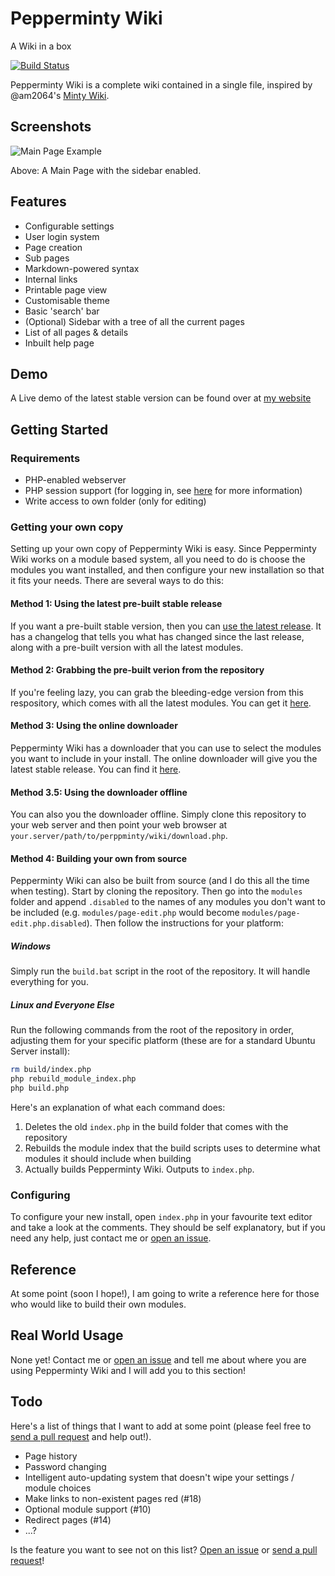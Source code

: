 # Pepperminty Wiki
A Wiki in a box

[![Build Status](https://travis-ci.org/sbrl/Pepperminty-Wiki.svg?branch=master)](https://travis-ci.org/sbrl/Pepperminty-Wiki)

Pepperminty Wiki is a complete wiki contained in a single file, inspired by @am2064's [Minty Wiki](https://github.com/am2064/Minty-Wiki).

## Screenshots
![Main Page Example](https://cloud.githubusercontent.com/assets/9929737/9069904/12acfad6-3ae4-11e5-8ec4-6ec0e3de7249.png)

Above: A Main Page with the sidebar enabled.

## Features
- Configurable settings
- User login system
- Page creation
- Sub pages
- Markdown-powered syntax
- Internal links
- Printable page view
- Customisable theme
- Basic 'search' bar
- (Optional) Sidebar with a tree of all the current pages
- List of all pages & details
- Inbuilt help page

## Demo
A Live demo of the latest stable version can be found over at [my website](//starbeamrainbowlabs.com/labs/peppermint)

## Getting Started
### Requirements
- PHP-enabled webserver
- PHP session support (for logging in, see [here](https://php.net/manual/en/session.installation.php) for more information)
- Write access to own folder (only for editing)

### Getting your own copy
Setting up your own copy of Pepperminty Wiki is easy. Since Pepperminty Wiki works on a module based system, all you need to do is choose the modules you want installed, and then configure your new installation so that it fits your needs. There are several ways to do this:

#### Method 1: Using the latest pre-built stable release
If you want a pre-built stable version, then you can [use the latest release](https://github.com/sbrl/Pepperminty-Wiki/releases/latest). It has a changelog that tells you what has changed since the last release, along with a pre-built version with all the latest modules.

#### Method 2: Grabbing the pre-built verion from the repository
If you're feeling lazy, you  can grab the bleeding-edge version from this respository, which comes with all the latest modules. You can get it [here](https://raw.githubusercontent.com/sbrl/Pepperminty-Wiki/master/build/index.php).

#### Method 3: Using the online downloader
Pepperminty Wiki has a downloader that you can use to select the modules you want to include in your install. The online downloader will give you the latest stable release. You can find it [here](//starbeamrainbowlabs.com/labs/peppermint/download.php).

#### Method 3.5: Using the downloader offline
You can also you the downloader offline. Simply clone this repository to your web server and then point your web browser at `your.server/path/to/perppminty/wiki/download.php`.

#### Method 4: Building your own from source
Pepperminty Wiki can also be built from source (and I do this all the time when testing). Start by cloning the repository. Then go into the `modules` folder and append `.disabled` to the names of any modules you don't want to be included (e.g. `modules/page-edit.php` would become `modules/page-edit.php.disabled`). Then follow the instructions for your platform:

##### Windows
Simply run the `build.bat` script in the root of the repository. It will handle everything for you.

##### Linux and Everyone Else
Run the following commands from the root of the repository in order, adjusting them for your specific platform (these are for a standard Ubuntu Server install):

```bash
rm build/index.php
php rebuild_module_index.php
php build.php
```

Here's an explanation of what each command does:

1. Deletes the old `index.php` in the build folder that comes with the repository
2. Rebuilds the module index that the build scripts uses to determine what modules it should include when building
3. Actually builds Pepperminty Wiki. Outputs to `index.php`.

### Configuring
To configure your new install, open `index.php` in your favourite text editor and take a look at the comments. They should be self explanatory, but if you need any help, just contact me or [open an issue](//github.com/sbrl/Pepperminty-Wiki/issues/new).

## Reference
At some point (soon I hope!), I am going to write a reference here for those who would like to build their own modules.

## Real World Usage
None yet! Contact me or [open an issue](//github.com/sbrl/Pepperminty-Wiki/issues/new) and tell me about where you are using Pepperminty Wiki and I will add you to this section!

## Todo
Here's a list of things that I want to add at some point (please feel free to [send a pull request](//github.com/sbrl/Pepperminty-Wiki/pulls) and help out!).

- Page history
- Password changing
- Intelligent auto-updating system that doesn't wipe your settings / module choices
- Make links to non-existent pages red  (#18)
- Optional module support (#10)
- Redirect pages (#14)
- ...?

Is the feature you want to see not on this list? [Open an issue](//github.com/sbrl/Pepperminty-Wiki/issues/new) or [send a pull request](//github.com/sbrl/Pepperminty-Wiki/pulls)!
